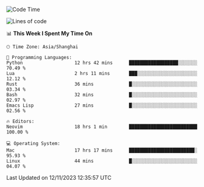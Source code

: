 <!--START_SECTION:waka-->
![Code Time](http://img.shields.io/badge/Code%20Time-1%2C662%20hrs%2018%20mins-blue)

![Lines of code](https://img.shields.io/badge/From%20Hello%20World%20I%27ve%20Written-288.3%20thousand%20lines%20of%20code-blue)

📊 **This Week I Spent My Time On** 

```text
🕑︎ Time Zone: Asia/Shanghai

💬 Programming Languages: 
Python                   12 hrs 42 mins      ██████████████████░░░░░░░   70.49 % 
Lua                      2 hrs 11 mins       ███░░░░░░░░░░░░░░░░░░░░░░   12.12 % 
Rust                     36 mins             █░░░░░░░░░░░░░░░░░░░░░░░░   03.34 % 
Bash                     32 mins             █░░░░░░░░░░░░░░░░░░░░░░░░   02.97 % 
Emacs Lisp               27 mins             █░░░░░░░░░░░░░░░░░░░░░░░░   02.56 % 

🔥 Editors: 
Neovim                   18 hrs 1 min        █████████████████████████   100.00 % 

💻 Operating System: 
Mac                      17 hrs 17 mins      ████████████████████████░   95.93 % 
Linux                    44 mins             █░░░░░░░░░░░░░░░░░░░░░░░░   04.07 % 
```


 Last Updated on 12/11/2023 12:35:57 UTC
<!--END_SECTION:waka-->
